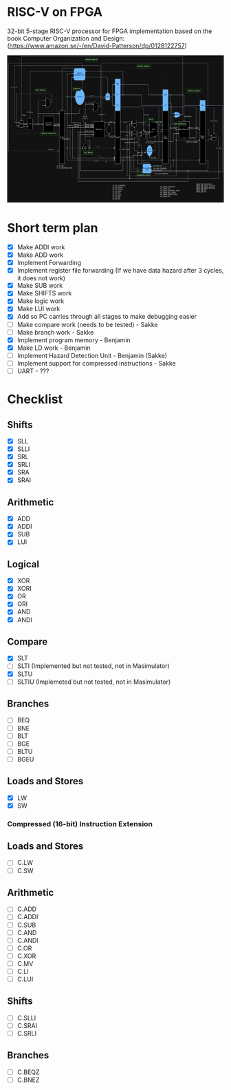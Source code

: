 # RISC-V on FPGA

32-bit 5-stage RISC-V processor for FPGA implementation based on the book Computer Organization and Design: (https://www.amazon.se/-/en/David-Patterson/dp/0128122757)

![alt text](image.png)

# Short term plan
- [x] Make ADDI work
- [x] Make ADD work
- [x] Implement Forwarding
- [x] Implement register file forwarding (If we have data hazard after 3 cycles, it does not work)
- [x] Make SUB work
- [x] Make SHIFTS work
- [x] Make logic work
- [x] Make LUI work
- [x] Add so PC carries through all stages to make debugging easier
- [ ] Make compare work (needs to be tested) - Sakke
- [ ] Make branch work - Sakke
- [x] Implement program memory - Benjamin
- [x] Make LD work - Benjamin
- [ ] Implement Hazard Detection Unit - Benjamin (Sakke)
- [ ] Implement support for compressed instructions - Sakke
- [ ] UART - ???

# Checklist
## Shifts
- [x] SLL
- [x] SLLI
- [x] SRL
- [x] SRLI
- [x] SRA
- [x] SRAI
## Arithmetic
- [x] ADD
- [x] ADDI
- [x] SUB
- [x] LUI
## Logical
- [x] XOR
- [x] XORI
- [x] OR
- [x] ORI
- [x] AND
- [x] ANDI
## Compare
- [x] SLT
- [ ] SLTI (Implemented but not tested, not in Masimulator)
- [x] SLTU
- [ ] SLTIU (Implemeted but not tested, not in Masimulator)
## Branches
- [ ] BEQ
- [ ] BNE
- [ ] BLT
- [ ] BGE
- [ ] BLTU
- [ ] BGEU
## Loads and Stores
- [x] LW
- [x] SW
### Compressed (16-bit) Instruction Extension
## Loads and Stores
- [ ] C.LW
- [ ] C.SW
## Arithmetic
- [ ] C.ADD
- [ ] C.ADDI
- [ ] C.SUB
- [ ] C.AND
- [ ] C.ANDI
- [ ] C.OR
- [ ] C.XOR
- [ ] C.MV
- [ ] C.LI
- [ ] C.LUI
## Shifts
- [ ] C.SLLI
- [ ] C.SRAI
- [ ] C.SRLI
## Branches
- [ ] C.BEQZ
- [ ] C.BNEZ